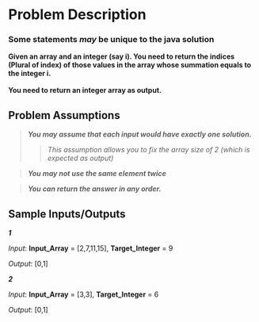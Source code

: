 # Problem Description
### Some statements *may* be unique to the java solution
<b>
Given an array and an integer (say i). You need to return the indices (Plural of index) of those values in the array whose summation equals to the integer i.
<br><br>
You need to return an integer array as output.
</b>

## Problem Assumptions
> ***You may assume that each input would have exactly one solution.***
>>*This assumption allows you to fix the array size of 2 (which is expected as output)*

> ***You may not use the same element twice*** 

>***You can return the answer in any order.***

## Sample Inputs/Outputs

***1*** 

*Input*: **Input_Array** = [2,7,11,15], **Target_Integer** = 9

*Output*: [0,1]

***2***

*Input*: **Input_Array** = [3,3], **Target_Integer** = 6

*Output*: [0,1]
